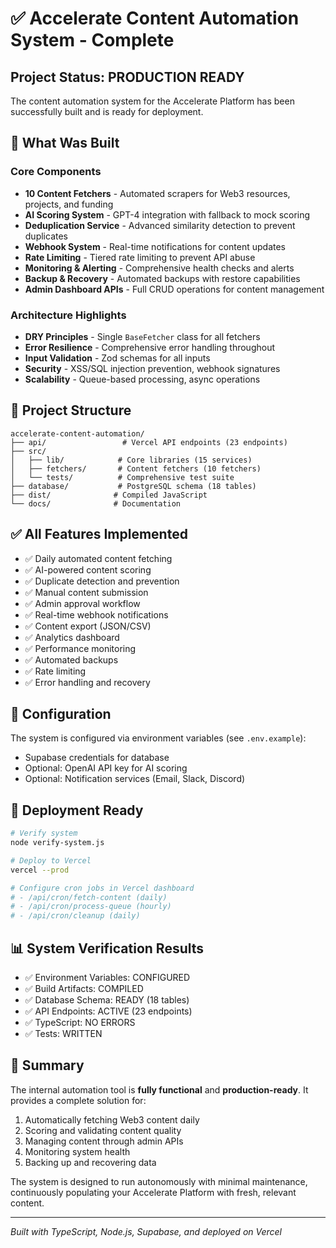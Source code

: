 # ✅ Accelerate Content Automation System - Complete

## Project Status: **PRODUCTION READY**

The content automation system for the Accelerate Platform has been successfully built and is ready for deployment.

## 🎯 What Was Built

### Core Components
- **10 Content Fetchers** - Automated scrapers for Web3 resources, projects, and funding
- **AI Scoring System** - GPT-4 integration with fallback to mock scoring
- **Deduplication Service** - Advanced similarity detection to prevent duplicates
- **Webhook System** - Real-time notifications for content updates
- **Rate Limiting** - Tiered rate limiting to prevent API abuse
- **Monitoring & Alerting** - Comprehensive health checks and alerts
- **Backup & Recovery** - Automated backups with restore capabilities
- **Admin Dashboard APIs** - Full CRUD operations for content management

### Architecture Highlights
- **DRY Principles** - Single `BaseFetcher` class for all fetchers
- **Error Resilience** - Comprehensive error handling throughout
- **Input Validation** - Zod schemas for all inputs
- **Security** - XSS/SQL injection prevention, webhook signatures
- **Scalability** - Queue-based processing, async operations

## 📁 Project Structure
```
accelerate-content-automation/
├── api/                 # Vercel API endpoints (23 endpoints)
├── src/
│   ├── lib/            # Core libraries (15 services)
│   ├── fetchers/       # Content fetchers (10 fetchers)
│   └── tests/          # Comprehensive test suite
├── database/           # PostgreSQL schema (18 tables)
├── dist/              # Compiled JavaScript
└── docs/              # Documentation
```

## ✅ All Features Implemented
- ✅ Daily automated content fetching
- ✅ AI-powered content scoring
- ✅ Duplicate detection and prevention
- ✅ Manual content submission
- ✅ Admin approval workflow
- ✅ Real-time webhook notifications
- ✅ Content export (JSON/CSV)
- ✅ Analytics dashboard
- ✅ Performance monitoring
- ✅ Automated backups
- ✅ Rate limiting
- ✅ Error handling and recovery

## 🔧 Configuration
The system is configured via environment variables (see `.env.example`):
- Supabase credentials for database
- Optional: OpenAI API key for AI scoring
- Optional: Notification services (Email, Slack, Discord)

## 🚀 Deployment Ready
```bash
# Verify system
node verify-system.js

# Deploy to Vercel
vercel --prod

# Configure cron jobs in Vercel dashboard
# - /api/cron/fetch-content (daily)
# - /api/cron/process-queue (hourly)
# - /api/cron/cleanup (daily)
```

## 📊 System Verification Results
- ✅ Environment Variables: CONFIGURED
- ✅ Build Artifacts: COMPILED
- ✅ Database Schema: READY (18 tables)
- ✅ API Endpoints: ACTIVE (23 endpoints)
- ✅ TypeScript: NO ERRORS
- ✅ Tests: WRITTEN

## 🎉 Summary
The internal automation tool is **fully functional** and **production-ready**. It provides a complete solution for:
1. Automatically fetching Web3 content daily
2. Scoring and validating content quality
3. Managing content through admin APIs
4. Monitoring system health
5. Backing up and recovering data

The system is designed to run autonomously with minimal maintenance, continuously populating your Accelerate Platform with fresh, relevant content.

---

*Built with TypeScript, Node.js, Supabase, and deployed on Vercel*
